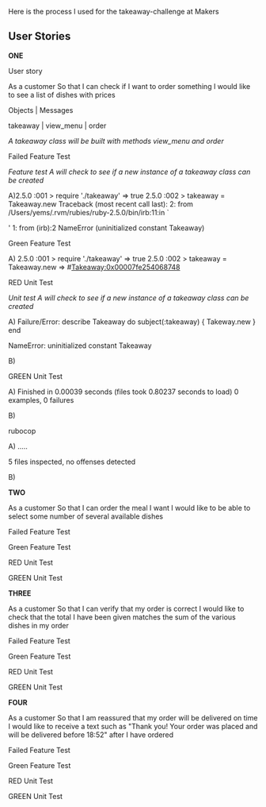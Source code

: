 Here is the process I used for the takeaway-challenge at Makers

## User Stories


**ONE**

User story

As a customer
So that I can check if I want to order something
I would like to see a list of dishes with prices

Objects     |    Messages

takeaway    |    view_menu
            |    order

*A takeaway class will be built with methods view_menu and order*

Failed Feature Test

*Feature test A will check to see if a new instance of a takeaway class can be created*

A)2.5.0 :001 > require './takeaway'
 => true
2.5.0 :002 > takeaway = Takeaway.new
Traceback (most recent call last):
        2: from /Users/yems/.rvm/rubies/ruby-2.5.0/bin/irb:11:in `<main>'
        1: from (irb):2
NameError (uninitialized constant Takeaway)


Green Feature Test

A) 2.5.0 :001 > require './takeaway'
 => true
2.5.0 :002 > takeaway = Takeaway.new
 => #<Takeaway:0x00007fe254068748>




RED Unit Test

*Unit test A will check to see if a new instance of a takeaway class can be created*

A) Failure/Error:
  describe Takeaway do
    subject(:takeaway) { Takeway.new }
  end

NameError:
  uninitialized constant Takeaway

B)



GREEN Unit Test

A) Finished in 0.00039 seconds (files took 0.80237 seconds to load)
0 examples, 0 failures

B)


rubocop


A) .....

5 files inspected, no offenses detected

B)

**TWO**

As a customer
So that I can order the meal I want
I would like to be able to select some number of several available dishes

Failed Feature Test







Green Feature Test







RED Unit Test







GREEN Unit Test




**THREE**

As a customer
So that I can verify that my order is correct
I would like to check that the total I have been given matches the sum of the various dishes in my order

Failed Feature Test







Green Feature Test







RED Unit Test







GREEN Unit Test







**FOUR**

As a customer
So that I am reassured that my order will be delivered on time
I would like to receive a text such as "Thank you! Your order was placed and will be delivered before 18:52" after I have ordered


Failed Feature Test







Green Feature Test







RED Unit Test







GREEN Unit Test
